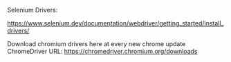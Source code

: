 
Selenium Drivers:

https://www.selenium.dev/documentation/webdriver/getting_started/install_drivers/

Download chromium drivers here at every new chrome update
ChromeDriver URL:
https://chromedriver.chromium.org/downloads


